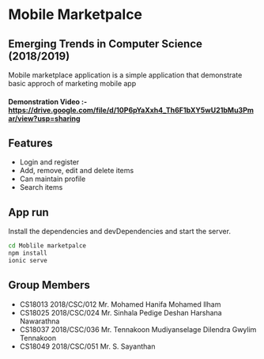 # Mobile Marketpalce
## Emerging Trends in Computer Science (2018/2019)



Mobile marketplace application is a simple application that demonstrate basic approch of
marketing mobile app
#### Demonstration Video :-https://drive.google.com/file/d/10P6pYaXxh4_Th6F1bXY5wU21bMu3Pmar/view?usp=sharing

## Features

- Login and register
- Add, remove, edit and delete items
- Can maintain profile
- Search items

## App run
Install the dependencies and devDependencies and start the server.

```sh
cd Moblile marketpalce
npm install
ionic serve
```

## Group Members

- CS18013 2018/CSC/012 Mr. Mohamed Hanifa Mohamed Ilham
- CS18025 2018/CSC/024 Mr. Sinhala Pedige Deshan Harshana Nawarathna
- CS18037 2018/CSC/036 Mr. Tennakoon Mudiyanselage Dilendra Gwylim Tennakoon
- CS18049 2018/CSC/051 Mr. S. Sayanthan
